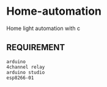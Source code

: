 # Home-automation
Home light automation with c 

## REQUIREMENT
    arduino
    4channel relay 
    arduino studio
    esp8266-01

